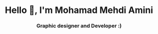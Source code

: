 <h1 align="center">Hello 👋, I'm Mohamad Mehdi Amini</h1>
<h3 align="center">Graphic designer and Developer :)</h3>

